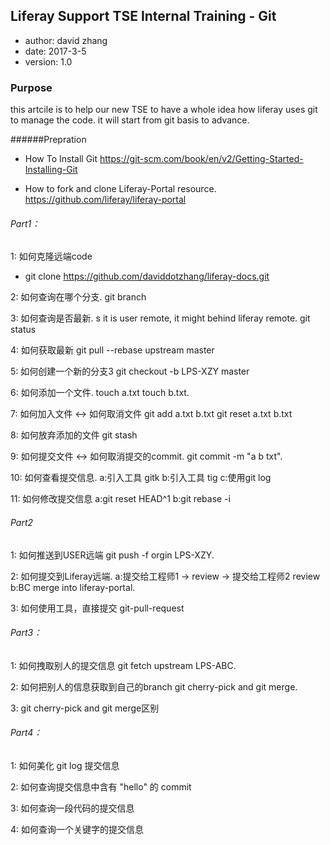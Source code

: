 ## Liferay Support TSE Internal Training - Git ##
* author: david zhang
* date:   2017-3-5
* version: 1.0

### Purpose ###
this artcile is to help our new TSE to have a whole idea how liferay uses git to manage the code. it will start from git basis to advance.




######Prepration
* How To Install Git
  https://git-scm.com/book/en/v2/Getting-Started-Installing-Git

* How to fork and clone Liferay-Portal resource.
  https://github.com/liferay/liferay-portal

######  Part1：

1: 如何克隆远端code
* git clone https://github.com/daviddotzhang/liferay-docs.git

2: 如何查询在哪个分支.
git branch

3: 如何查询是否最新. s it is user remote, it might behind liferay remote.
git status

4: 如何获取最新
git pull --rebase upstream master

5: 如何创建一个新的分支3
git checkout -b LPS-XZY master

6: 如何添加一个文件.
touch a.txt touch b.txt.

7: 如何加入文件 <-> 如何取消文件
git add a.txt b.txt
git reset a.txt b.txt

8: 如何放弃添加的文件
git stash

9: 如何提交文件 <-> 如何取消提交的commit.
git commit -m "a b txt".

10: 如何查看提交信息.
  a:引入工具 gitk
  b:引入工具 tig
  c:使用git log

11: 如何修改提交信息
  a:git reset HEAD^1
  b:git rebase -i

######  Part2

1: 如何推送到USER远端
git push -f orgin LPS-XZY.

2: 如何提交到Liferay远端.
  a:提交给工程师1 -> review -> 提交给工程师2 review
  b:BC merge into liferay-portal.
	
3: 如何使用工具，直接提交
git-pull-request

######  Part3：
1: 如何拽取别人的提交信息
git fetch upstream LPS-ABC.

2: 如何把别人的信息获取到自己的branch
git cherry-pick and git merge.

3: git cherry-pick and git merge区别

######  Part4：
1: 如何美化 git log 提交信息

2: 如何查询提交信息中含有 "hello" 的 commit

3: 如何查询一段代码的提交信息

4: 如何查询一个关键字的提交信息
